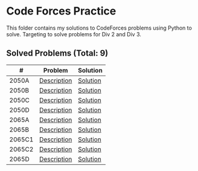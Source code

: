 # Code Forces Practice

This folder contains my solutions to CodeForces problems using Python to solve. Targeting to solve problems for Div 2 and Div 3.

## Solved Problems (Total: 9)
| # | Problem | Solution |
|---|---------|----------|
| 2050A | [Description](https://codeforces.com/contest/2050/problem/A) | [Solution](problems/2050_A.py) |
| 2050B | [Description](https://codeforces.com/contest/2050/problem/B) | [Solution](problems/2050_B.py) |
| 2050C | [Description](https://codeforces.com/contest/2050/problem/C) | [Solution](problems/2050_C.py) |
| 2050D | [Description](https://codeforces.com/contest/2050/problem/D) | [Solution](problems/2050_D.py) |
| 2065A | [Description](https://codeforces.com/contest/2065/problem/A) | [Solution](problems/2065_A.py) |
| 2065B | [Description](https://codeforces.com/contest/2065/problem/B) | [Solution](problems/2065_B.py) |
| 2065C1 | [Description](https://codeforces.com/contest/2065/problem/C1) | [Solution](problems/2065_C1.py) |
| 2065C2 | [Description](https://codeforces.com/contest/2065/problem/C2) | [Solution](problems/2065_C2.py) |
| 2065D | [Description](https://codeforces.com/contest/2065/problem/D) | [Solution](problems/2065_D.py) |
